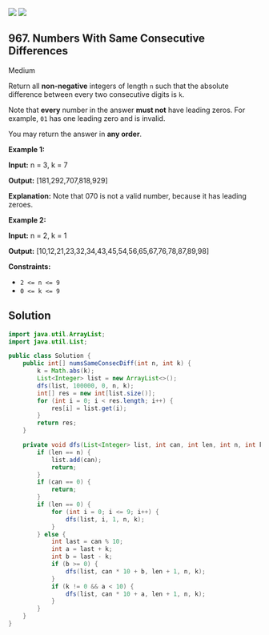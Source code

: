 [![](https://img.shields.io/github/stars/javadev/LeetCode-in-Java?label=Stars&style=flat-square)](https://github.com/javadev/LeetCode-in-Java)
[![](https://img.shields.io/github/forks/javadev/LeetCode-in-Java?label=Fork%20me%20on%20GitHub%20&style=flat-square)](https://github.com/javadev/LeetCode-in-Java/fork)

## 967\. Numbers With Same Consecutive Differences

Medium

Return all **non-negative** integers of length `n` such that the absolute difference between every two consecutive digits is `k`.

Note that **every** number in the answer **must not** have leading zeros. For example, `01` has one leading zero and is invalid.

You may return the answer in **any order**.

**Example 1:**

**Input:** n = 3, k = 7

**Output:** [181,292,707,818,929]

**Explanation:** Note that 070 is not a valid number, because it has leading zeroes.

**Example 2:**

**Input:** n = 2, k = 1

**Output:** [10,12,21,23,32,34,43,45,54,56,65,67,76,78,87,89,98]

**Constraints:**

*   `2 <= n <= 9`
*   `0 <= k <= 9`

## Solution

```java
import java.util.ArrayList;
import java.util.List;

public class Solution {
    public int[] numsSameConsecDiff(int n, int k) {
        k = Math.abs(k);
        List<Integer> list = new ArrayList<>();
        dfs(list, 100000, 0, n, k);
        int[] res = new int[list.size()];
        for (int i = 0; i < res.length; i++) {
            res[i] = list.get(i);
        }
        return res;
    }

    private void dfs(List<Integer> list, int can, int len, int n, int k) {
        if (len == n) {
            list.add(can);
            return;
        }
        if (can == 0) {
            return;
        }
        if (len == 0) {
            for (int i = 0; i <= 9; i++) {
                dfs(list, i, 1, n, k);
            }
        } else {
            int last = can % 10;
            int a = last + k;
            int b = last - k;
            if (b >= 0) {
                dfs(list, can * 10 + b, len + 1, n, k);
            }
            if (k != 0 && a < 10) {
                dfs(list, can * 10 + a, len + 1, n, k);
            }
        }
    }
}
```